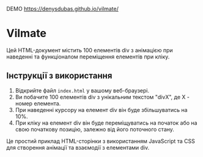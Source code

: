 DEMO
https://denysdubas.github.io/vilmate/
# Vilmate

Цей HTML-документ містить 100 елементів div з анімацією при наведенні та функціоналом переміщення елементів при кліку.

## Інструкції з використання

1. Відкрийте файл `index.html` у вашому веб-браузері.
2. Ви побачите 100 елементів div з унікальним текстом "divX", де X - номер елемента.
3. При наведенні курсору на елемент div він буде збільшуватись на 10%.
4. При кліку на елемент div він буде переміщуватись на початок або на свою початкову позицію, залежно від його поточного стану.

Це простий приклад HTML-сторінки з використанням JavaScript та CSS для створення анімації та взаємодії з елементами div.
